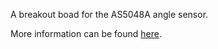 A breakout boad for the AS5048A angle sensor.

More information can be found [here](http://zoetrope.io/as5048).
